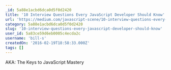 ```yaml
---
_id: 5a88e1acbd6dca0d5f0d2420
title: '10 Interview Questions Every JavaScript Developer Should Know'
url: 'https://medium.com/javascript-scene/10-interview-questions-every-javascript-developer-should-know-6fa6bdf5ad95#.p3p1nk4qf'
category: 5a88e1acbd6dca0d5f0d2420
slug: '10-interview-questions-every-javascript-developer-should-know'
user_id: 5a83ce59d6eb0005c4ecda2c
username: 'bill-s'
createdOn: '2016-02-19T18:58:33.000Z'
tags: []
---
```


AKA: The Keys to JavaScript Mastery
